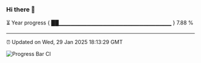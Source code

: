 ### Hi there 👋

⏳ Year progress { ██▁▁▁▁▁▁▁▁▁▁▁▁▁▁▁▁▁▁▁▁▁▁▁▁▁▁▁▁ } 7.88 %

---

⏰ Updated on Wed, 29 Jan 2025 18:13:29 GMT

![Progress Bar CI](https://github.com/Shyam-Makwana/GitHub-Actions-Demo/workflows/Progress%20Bar%20CI/badge.svg)
